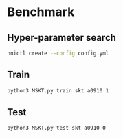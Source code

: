 # Benchmark

## Hyper-parameter search

```sh
nnictl create --config config.yml
```

## Train

```sh
python3 MSKT.py train skt a0910 1
```


## Test
```sh
python3 MSKT.py test skt a0910 0  
```
